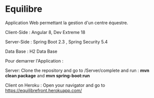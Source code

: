 # Equilibre
Application Web permettant la gestion d'un centre équestre. 

Client-Side : Angular 8, Dev Extreme 18

Server-Side : Spring Boot 2.3 , Spring Security 5.4

Data Base : H2 Data Base 


Pour demarrer l'Application :

Server: Clone the repository and go to /Server/complete and run : **mvn clean package** and   **mvn spring-boot:run**  

Client on Heroku : Open your navigator and go to  https://equilibrefront.herokuapp.com/

